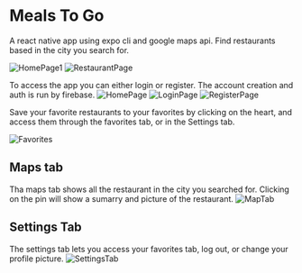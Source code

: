 # Meals To Go

A react native app using expo cli and google maps api. Find restaurants based in the city you search for. 


![HomePage1](/assets/HomePage1.jpeg)
![RestaurantPage](/assets/RestaurantDetail.jpeg)


To access the app you can either login or register. The account creation and auth is run by firebase. 
![HomePage](/assets/HomePage.jpeg)
![LoginPage](/assets/LoginPage.jpeg)
![RegisterPage](/assets/RegisterPage.jpeg)


Save your favorite restaurants to your favorites by clicking on the heart, and access them through the favorites tab, or in the Settings tab. 

![Favorites](/assets/Favorites.jpeg)

## Maps tab
Tha maps tab shows all the restaurant in the city you searched for. Clicking on the pin will show a sumarry and picture of the restaurant.
![MapTab](/assets/MapsTab.jpeg)

## Settings Tab
The settings tab lets you access your favorites tab, log out, or change your profile picture. 
![SettingsTab](/assets/SettingsTab.jpeg)
